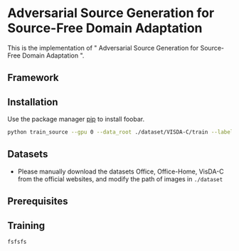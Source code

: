 # Adversarial Source Generation for Source-Free Domain Adaptation
This is the implementation of " Adversarial Source Generation for Source-Free Domain Adaptation ".
## Framework
## Installation

Use the package manager [pip](https://pip.pypa.io/en/stable/) to install foobar.
```bash
python train_source --gpu 0 --data_root ./dataset/VISDA-C/train --label_file ./data/visda_synthesis_9_1_split.pkl
```
## Datasets
* Please manually download the datasets Office, Office-Home, VisDA-C from the official websites, and modify the path of images in ``` ./dataset ```
## Prerequisites

## Training
```
fsfsfs
```
